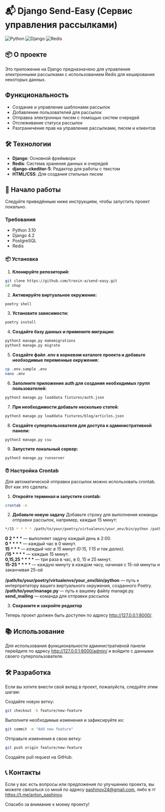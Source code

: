 # 📬 Django Send-Easy (Сервис управления рассылками)

![Python](https://img.shields.io/badge/Python-3.10-blue)
![Django](https://img.shields.io/badge/Django-4.2-brightgreen)
![Redis](https://img.shields.io/badge/Redis-6.0-red)

## 📦 О проекте

Это приложение на Django предназначено для управления электронными рассылками с использованием Redis для кеширования некоторых данных.


## Функциональность

- Создание и управление шаблонами рассылок
- Добавление пользователей для рассылок
- Отправка электронных писем с помощью систем очередей
- Отслеживание статуса рассылок
- Разграничение прав на управление рассылками, писем и клиентов

## 🛠️ Технологии

- **Django**: Основной фреймворк
- **Redis**: Система хранения данных и очередей
- **django-ckeditor-5**: Редактор для работы с текстом
- **HTML/CSS**: Для создания стильных писем

## 🚀 Начало работы

Следуйте приведённым ниже инструкциям, чтобы запустить проект локально.

### Требования

- Python 3.10
- Django 4.2
- PostgreSQL
- Redis

### 📦 Установка

1. **Клонируйте репозиторий:**

```bash
git clone https://github.com/troxin-a/send-easy.git
cd shop
```

2. **Активируйте виртуальное окружение:**
```bash
poetry shell
```

3. **Установите зависимости:**
```bash
poetry install
```

4. **Создайте базу данных и примените миграции:**
```bash
python3 manage.py makemigrations
python3 manage.py migrate
```

5. **Создайте файл .env в корневом каталоге проекта и добавьте необходимые переменные окружения:**
```bash
cp .env.sample .env
nano .env
```

6. **Заполните приложение auth для создания необходимых групп пользователей:**
```bash
python3 manage.py loaddata fixtures/auth.json
```

7. **При необходимости добавьте несколько статей:**
```bash
python3 manage.py loaddata fixtures/blog/articles.json
```

8. **Создайте суперпользователя для доступа к административной панели:**
```bash
python3 manage.py csu
```

9. **Запустите локальный сервер:**
```bash
python3 manage.py runserver
```

### ⏰ Настройка Crontab

Для автоматической отправки рассылок можно использовать crontab. Вот как это сделать:

1. **Откройте терминал и запустите crontab:**
```bash
crontab -e
```

2. **Добавьте новую задачу**
Добавьте строку для выполнения команды отправки рассылок, например, каждые 15 минут:

```bash
*/15 * * * * /path/to/your/poetry/virtualenvs/your_env/bin/python /path/to/your/manage.py send_mailing
```
<b>0 2 * * *</b> — выполняет задачу каждый день в 2:00.<br>
<b>0 * * * *</b> — каждый час в 0 минут.<br>
<b>15 * * * *</b> — каждый час в 15 минут (0:15, 1:15 и так далее).<br>
<b>*/15 * * * *</b> — каждые 15 минут.<br>
<b>0,15,25 * * * *</b> — три раза в час, в 0, 15 и 25 минут.<br>
<b>15-25 * * * *</b> — каждую минуту в каждом часу, начиная с 15-ой минуты и заканчивая 25-ой<br><br>
<b>/path/to/your/poetry/virtualenvs/your_env/bin/python</b> — путь к интерпретатору вашего виртуального окружения, созданного Poetry.<br>
<b>/path/to/your/manage.py</b> — путь к вашему файлу manage.py.<br>
<b>send_mailing</b> — команда для отправки рассылок<br>

3. **Сохраните и закройте редактор**

Теперь проект должен быть доступен по адресу http://127.0.0.1:8000/.

## 📚 Использование
Для использования функциональности административной панели перейдите по адресу http://127.0.0.1:8000/admin/ и войдите с данными своего суперпользователя.

## 🛠 Разработка
Если вы хотите внести свой вклад в проект, пожалуйста, следуйте этим шагам:

Создайте новую ветку:
```bash
git checkout -b feature/new-feature
```
Выполните необходимые изменения и зафиксируйте их:
``` bash
git commit -m "Add new feature"
```
Отправьте изменения в свою ветку:
```bash
git push origin feature/new-feature
```
Создайте pull request на GitHub.

## 📞 Контакты
Если у вас есть вопросы или предложения по улучшению проекта, вы можете связаться со мной по адресу pashinov24@gmail.com, либо в тг https://t.me/anton_pashinov.

Спасибо за внимание к моему проекту!